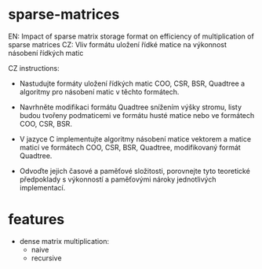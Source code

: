 sparse-matrices
============================

EN: Impact of sparse matrix storage format on efficiency of multiplication of sparse matrices
CZ: Vliv formátu uložení řídké matice na výkonnost násobení řídkých matic

CZ instructions:
 * Nastudujte formáty uložení řídkých matic COO, CSR, BSR, Quadtree a algoritmy
   pro násobení matic v těchto formátech.
 
 * Navrhněte modifikaci formátu Quadtree snížením výšky stromu, listy budou
   tvořeny podmaticemi ve formátu husté matice nebo ve formátech COO, CSR, BSR.

 * V jazyce C implementujte algoritmy násobení matice vektorem a matice maticí
   ve formátech COO, CSR, BSR, Quadtree, modifikovaný formát Quadtree.

 * Odvoďte jejich časové a paměťové složitosti, porovnejte tyto teoretické
   předpoklady s výkonností a paměťovými nároky jednotlivých implementací.
   
features
============================

 * dense matrix multiplication:
   * naive
   * recursive
   